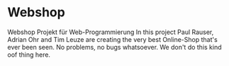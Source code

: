# Webshop
Webshop Projekt für Web-Programmierung
In this project Paul Rauser, Adrian Ohr and Tim Leuze are creating the very best Online-Shop that's ever been seen. 
No problems, no bugs whatsoever. We don't do this kind oof thing here.
